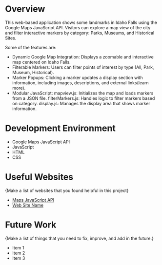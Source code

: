 # Overview

This web-based application shows some landmarks in Idaho Falls using the Google Maps JavaScript API. Visitors can explore a map view of the city and filter interactive markers by category: Parks, Museums, and Historical Sites.

Some of the features are: 
* Dynamic Google Map Integration: Displays a zoomable and interactive map centered on Idaho Falls.
* Filterable Markers: Users can filter points of interest by type (All, Park, Museum, Historical).
* Marker Popups: Clicking a marker updates a display section with information, including images, descriptions, and external links(learn more).
* Modular JavaScript: mapview.js: Initializes the map and loads markers from a JSON file. filterMarkers.js: Handles logic to filter markers based on category. display.js: Manages the display area that shows marker information.

# Development Environment

* Google Maps JavaScript API
* JavaScript
* HTML
* CSS

# Useful Websites

{Make a list of websites that you found helpful in this project}
* [Maps JavaScript API](https://developers.google.com/maps/documentation/javascript)
* [Web Site Name](http://url.link.goes.here)

# Future Work

{Make a list of things that you need to fix, improve, and add in the future.}
* Item 1
* Item 2
* Item 3
